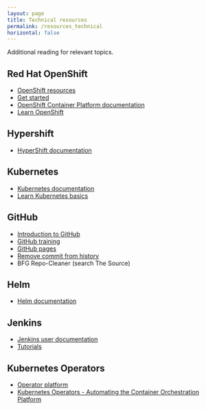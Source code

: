 ```yaml
---
layout: page
title: Technical resources
permalink: /resources_technical
horizontal: false
---
```


Additional reading for relevant topics.

## Red Hat OpenShift
  - [OpenShift resources](https://www.openshift.com/learn/resources/)
  - [Get started](https://www.openshift.com/learn/get-started/)
  - [OpenShift Container Platform documentation](https://docs.openshift.com/container-platform/4.2/welcome/index.html)
  - [Learn OpenShift](https://developers.redhat.com/learn/openshift/explore-openshift)

## Hypershift
  - [HyperShift documentation](https://hypershift-docs.netlify.app/)

## Kubernetes
  - [Kubernetes documentation](https://kubernetes.io/docs/home/)
  - [Learn Kubernetes basics](https://kubernetes.io/docs/tutorials/kubernetes-basics/)

## GitHub
  - [Introduction to GitHub](https://lab.github.com/githubtraining/introduction-to-github)
  - [GitHub training](https://lab.github.com/githubtraining)
  - [GitHub pages](https://pages.github.com/)
  - [Remove commit from history](https://stackoverflow.com/questions/30893040/git-remove-commit-from-history/30893291#30893291)
  - BFG Repo-Cleaner (search The Source)

## Helm
  - [Helm documentation](https://helm.sh/docs/)

## Jenkins
  - [Jenkins user documentation](https://jenkins.io/doc/)
  - [Tutorials](https://jenkins.io/doc/tutorials/)

## Kubernetes Operators
  - [Operator platform](https://kubernetes.io/docs/concepts/extend-kubernetes/operator/)
  - [Kubernetes Operators - Automating the Container Orchestration Platform](https://www.redhat.com/cms/managed-files/cl-oreilly-kubernetes-operators-ebook-f21452-202001-en.pdf)
